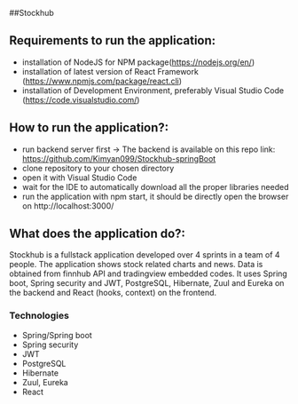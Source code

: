 ##Stockhub

## Requirements to run the application:
- installation of NodeJS for NPM package(https://nodejs.org/en/)
- installation of latest version of React Framework (https://www.npmjs.com/package/react.cli)
- installation of Development Environment, preferably Visual Studio Code (https://code.visualstudio.com/)

## How to run the application?:
- run backend server first -> The backend is available on this repo link: https://github.com/Kimyan099/Stockhub-springBoot
- clone repository to your chosen directory
- open it with Visual Studio Code
- wait for the IDE to automatically download all the proper libraries needed
- run the application with npm start, it should be directly open the browser on http://localhost:3000/


## What does the application do?:
Stockhub is a fullstack application developed over 4 sprints in a team of 4 people. 
The application shows stock related charts and news. Data is obtained from finnhub API and tradingview embedded codes.
It uses Spring boot, Spring security and JWT, PostgreSQL, Hibernate, Zuul and Eureka on the backend and React (hooks, context) on the frontend.


### Technologies
- Spring/Spring boot
- Spring security
- JWT
- PostgreSQL
- Hibernate
- Zuul, Eureka
- React



